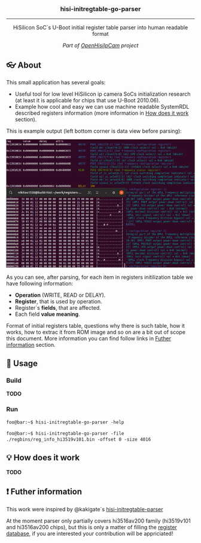<!--
<p align="center">
 <img src="images/systemrdl300.png" alt="registers-description-systemdrl">
</p>
-->
<h3 align="center">hisi-initregtable-go-parser</h3>

---

<p align="center">HiSilicon SoC`s U-Boot initial register table parser into human readable format</p>
<p align="center"><em>Part of <a href="https://www.openhisiipcam.org">OpenHisiIpCam</a> project</em></p>

## :eyeglasses: About

This small application has several goals: 
* Useful tool for low level HiSilicon ip camera SoCs initialization research (at least it is applicable for chips that use U-Boot 2010.06).
* Example how cool and easy we can use machine readable SystemRDL described registers information (more information in [How does it work](#how_does_it_work) section).

This is example output (left bottom corner is data view before parsing):

![hisi-initregtable-go-parser example screenshot](images/hisi-initregtable-go-parser-example.png)

As you can see, after parsing, for each item in registers initilization table we have following information:
* **Operation** (WRITE, READ or DELAY).
* **Register**, that is used by operation.
* Register`s **fields**, that are affected.
* Each field **value meaning**.

Format of initial registers table, questions why there is such table, how it works, how to extrac it from ROM image and so on are a bit out of scope this document. 
More information you can find follow links in [Futher information](#futher_information) section.

## :hammer: Usage

### Build

**TODO**

### Run

```shell
foo@bar:~$ hisi-initregtable-go-parser -help
```

```shell
foo@bar:~$ hisi-initregtable-go-parser -file ./regbins/reg_info_hi3519v101.bin -offset 0 -size 4016
```

## :bulb: How does it work <a name="how_does_it_work"></a>

**TODO**

## :exclamation: Futher information <a name="futher_information"></a>

This work were inspired by @kakigate`s [hisi-initregtable-parser](https://github.com/kakigate/hisi-initregtable-parser)

At the moment parser only partially covers hi3516av200 family (hi3519v101 and hi3516av200 chips), 
but this is only a matter of filling the [register database](https://github.com/OpenHisiIpCam/registers-description),
if you are interested your contribution will be appriciated!
